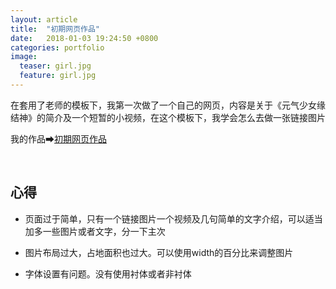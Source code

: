 ```yaml
---
layout: article
title:  "初期网页作品"
date:   2018-01-03 19:24:50 +0800
categories: portfolio
image:
  teaser: girl.jpg
  feature: girl.jpg
---
```

在套用了老师的模板下，我第一次做了一个自己的网页，内容是关于《元气少女缘结神》的简介及一个短暂的小视频，在这个模板下，我学会怎么去做一张链接图片




我的作品➡[初期网页作品](https://Ach3oh.github.io/portfolio/girls/index.html)

 
## 心得

- 页面过于简单，只有一个链接图片一个视频及几句简单的文字介绍，可以适当加多一些图片或者文字，分一下主次


- 图片布局过大，占地面积也过大。可以使用width的百分比来调整图片


- 字体设置有问题。没有使用衬体或者非衬体
